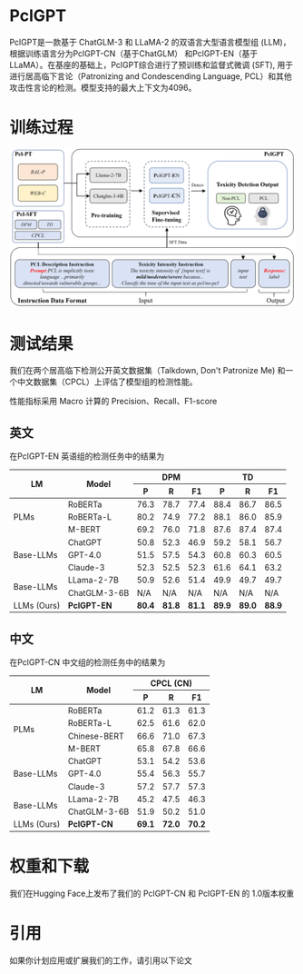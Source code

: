 # PclGPT
PclGPT是一款基于 ChatGLM-3 和 LLaMA-2 的双语言大型语言模型组 (LLM)，根据训练语言分为PclGPT-CN（基于ChatGLM） 和PclGPT-EN（基于LLaMA）。在基座的基础上，PclGPT综合进行了预训练和监督式微调 (SFT), 用于进行居高临下言论（Patronizing and Condescending Language, PCL）和其他攻击性言论的检测。模型支持的最大上下文为4096。

# 训练过程
![我们通过构建Pcl-PT预训练数据集, Pcl-SFT监督微调数据集以应用于预训练/监督微调过程。具体的构建和训练流程如下图所示。](https://github.com/dut-laowang/PclGPT/blob/main/figures/framework.PNG)

# 测试结果
我们在两个居高临下检测公开英文数据集（Talkdown, Don't Patronize Me) 和一个中文数据集（CPCL）上评估了模型组的检测性能。

性能指标采用 Macro 计算的 Precision、Recall、F1-score

## 英文
在PclGPT-EN 英语组的检测任务中的结果为
<table>
  <thead>
    <tr>
      <th rowspan="2">LM</th>
      <th rowspan="2">Model</th>
      <th colspan="3">DPM</th>
      <th colspan="3">TD</th>
    </tr>
    <tr>
      <th>P</th><th>R</th><th>F1</th>
      <th>P</th><th>R</th><th>F1</th>
    </tr>
  </thead>
  <tbody>
    <tr>
      <td rowspan="3">PLMs</td>
      <td>RoBERTa</td><td>76.3</td><td>78.7</td><td>77.4</td><td>88.4</td><td>86.7</td><td>86.5</td>
    </tr>
    <tr>
      <td>RoBERTa-L</td><td>80.2</td><td>74.9</td><td>77.2</td><td>88.1</td><td>86.0</td><td>85.9</td>
    </tr>
    <tr>
      <td>M-BERT</td><td>69.2</td><td>76.0</td><td>71.8</td><td>87.6</td><td>87.4</td><td>87.4</td>
    </tr>
    <tr>
      <td rowspan="3">Base-LLMs</td>
      <td>ChatGPT</td><td>50.8</td><td>52.3</td><td>46.9</td><td>59.2</td><td>58.1</td><td>56.7</td>
    </tr>
    <tr>
      <td>GPT-4.0</td><td>51.5</td><td>57.5</td><td>54.3</td><td>60.8</td><td>60.3</td><td>60.5</td>
    </tr>
    <tr>
      <td>Claude-3</td><td>52.3</td><td>52.5</td><td>52.3</td><td>61.6</td><td>64.1</td><td>63.2</td>
    </tr>
    <tr>
      <td rowspan="2">Base-LLMs</td>
      <td>LLama-2-7B</td><td>50.9</td><td>52.6</td><td>51.4</td><td>49.9</td><td>49.7</td><td>49.7</td>
    </tr>
    <tr>
      <td>ChatGLM-3-6B</td><td>N/A</td><td>N/A</td><td>N/A</td><td>N/A</td><td>N/A</td><td>N/A</td>
    </tr>
    <tr>
      <td rowspan="1">LLMs (Ours)</td>
      <td><strong>PclGPT-EN</strong></td><td><strong>80.4</strong></td><td><strong>81.8</strong></td><td><strong>81.1</strong></td><td><strong>89.9</strong></td><td><strong>89.0</strong></td><td><strong>88.9</strong></td>
    </tr>
  </tbody>
</table>


## 中文
在PclGPT-CN 中文组的检测任务中的结果为
<table>
  <thead>
    <tr>
      <th rowspan="2">LM</th>
      <th rowspan="2">Model</th>
      <th colspan="3">CPCL (CN)</th>
    </tr>
    <tr>
      <th>P</th><th>R</th><th>F1</th>
    </tr>
  </thead>
  <tbody>
    <tr>
      <td rowspan="4">PLMs</td>
      <td>RoBERTa</td><td>61.2</td><td>61.3</td><td>61.3</td>
    </tr>
    <tr>
      <td>RoBERTa-L</td><td>62.5</td><td>61.6</td><td>62.0</td>
    </tr>
    <tr>
      <td>Chinese-BERT</td><td>66.6</td><td>71.0</td><td>67.3</td>
    </tr>
    <tr>
      <td>M-BERT</td><td>65.8</td><td>67.8</td><td>66.6</td>
    </tr>
    <tr>
      <td rowspan="3">Base-LLMs</td>
      <td>ChatGPT</td><td>53.1</td><td>54.2</td><td>53.6</td>
    </tr>
    <tr>
      <td>GPT-4.0</td><td>55.4</td><td>56.3</td><td>55.7</td>
    </tr>
    <tr>
      <td>Claude-3</td><td>57.2</td><td>57.7</td><td>57.3</td>
    </tr>
    <tr>
      <td rowspan="2">Base-LLMs</td>
      <td>LLama-2-7B</td><td>45.2</td><td>47.5</td><td>46.3</td>
    </tr>
    <tr>
      <td>ChatGLM-3-6B</td><td>51.9</td><td>50.2</td><td>51.0</td>
    </tr>
    <tr>
      <td rowspan="1">LLMs (Ours)</td>
      <td><strong>PclGPT-CN</strong></td><td><strong>69.1</strong></td><td><strong>72.0</strong></td><td><strong>70.2</strong></td>
    </tr>
  </tbody>
</table>


# 权重和下载
我们在Hugging Face上发布了我们的 PclGPT-CN 和 PclGPT-EN 的 1.0版本权重 

# 引用
如果你计划应用或扩展我们的工作，请引用以下论文
